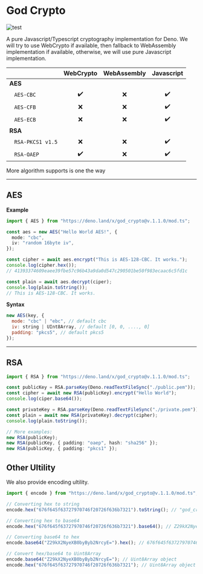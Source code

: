 # God Crypto

![test](https://github.com/invisal/god-crypto/workflows/test//badge.svg)

A pure Javascript/Typescript cryptography implementation for Deno. We will try to use WebCrypto if available, then fallback to WebAssembly implementation if available, otherwise, we will use pure Javascript implementation.

|                                    | WebCrypto | WebAssembly | Javascript |
| ---------------------------------- | :-------: | :---------: | :--------: |
| **AES**                            |           |             |            |
| &nbsp;&nbsp;&nbsp;`AES-CBC`        |    ✔️     |     ❌      |     ✔️     |
| &nbsp;&nbsp;&nbsp;`AES-CFB`        |    ❌     |     ❌      |     ✔️     |
| &nbsp;&nbsp;&nbsp;`AES-ECB`        |    ❌     |     ❌      |     ✔️     |
| **RSA**                            |           |             |            |
| &nbsp;&nbsp;&nbsp;`RSA-PKCS1 v1.5` |    ❌     |     ❌      |     ✔️     |
| &nbsp;&nbsp;&nbsp;`RSA-OAEP`       |    ✔️     |     ❌      |     ✔️     |

More algorithm supports is one the way

---

## AES

**Example**

```typescript
import { AES } from "https://deno.land/x/god_crypto@v.1.1.0/mod.ts";

const aes = new AES("Hello World AES!", {
  mode: "cbc",
  iv: "random 16byte iv",
});

const cipher = await aes.encrypt("This is AES-128-CBC. It works.");
console.log(cipher.hex());
// 41393374609eaee39fbe57c96b43a9da0d547c290501be50f983ecaac6c5fd1c

const plain = await aes.decrypt(ciper);
console.log(plain.toString());
// This is AES-128-CBC. It works.
```

**Syntax**

```javascript
new AES(key, {
  mode: "cbc" | "ebc", // default cbc
  iv: string | UInt8Array, // default [0, 0, ...., 0]
  padding: "pkcs5", // default pkcs5
});
```

---

## RSA

```typescript
import { RSA } from "https://deno.land/x/god_crypto@v.1.1.0/mod.ts";

const publicKey = RSA.parseKey(Deno.readTextFileSync("./public.pem"));
const cipher = await new RSA(publicKey).encrypt("Hello World");
console.log(ciper.base64());

const privateKey = RSA.parseKey(Deno.readTextFileSync("./private.pem"));
const plain = await new RSA(privateKey).decrypt(cipher);
console.log(plain.toString());

// More examples:
new RSA(publicKey);
new RSA(publicKey, { padding: "oaep", hash: "sha256" });
new RSA(publicKey, { padding: "pkcs1" });
```

## Other Ultility

We also provide encoding ultility.

```typescript
import { encode } from "https://deno.land/x/god_crypto@v.1.1.0/mod.ts";

// Converting hex to string
encode.hex("676f645f63727970746f20726f636b7321").toString(); // "god_crypto rocks!"

// Converting hex to base64
encode.hex("676f645f63727970746f20726f636b7321").base64(); // Z29kX2NyeXB0byByb2NrcyE=

// Converting base64 to hex
encode.base64("Z29kX2NyeXB0byByb2NrcyE=").hex(); // 676f645f63727970746f20726f636b7321

// Convert hex/base64 to Uint8Array
encode.base64("Z29kX2NyeXB0byByb2NrcyE="); // Uint8Array object
encode.hex("676f645f63727970746f20726f636b7321"); // Uint8Array object
```
